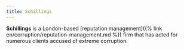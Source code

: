 ```yaml
---
title: Schillings
---
```


**Schillings** is a London-based [reputation management]({% link en/corruption/reputation-management.md %}) firm that has acted for numerous clients accused of extreme corruption.
